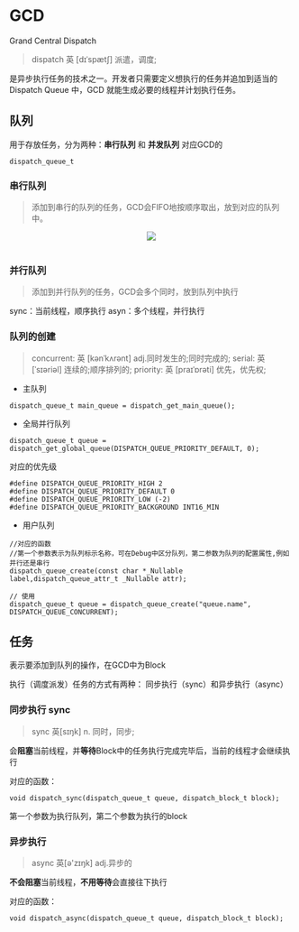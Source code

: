 # GCD
Grand Central Dispatch

> dispatch 英 [dɪˈspætʃ] 派遣，调度;

是异步执行任务的技术之一。开发者只需要定义想执行的任务并追加到适当的Dispatch Queue 中，GCD
就能生成必要的线程并计划执行任务。


## 队列
用于存放任务，分为两种：**串行队列** 和 **并发队列**
对应GCD的 

```objc
dispatch_queue_t
```

### 串行队列
> 添加到串行的队列的任务，GCD会FIFO地按顺序取出，放到对应的队列中。


<div align="center"> <img src="../imags/475EAD79-6632-484D-A610-13EDD8071820-1.png"/> </div><br>




### 并行队列
> 添加到并行队列的任务，GCD会多个同时，放到队列中执行

sync：当前线程，顺序执行
asyn：多个线程，并行执行

### 队列的创建
> concurrent: 英 [kənˈkʌrənt] adj.同时发生的;同时完成的;
> serial: 英 [ˈsɪəriəl] 连续的;顺序排列的;
> priority: 英 [praɪˈɒrəti] 优先，优先权;

- 主队列


```objc
dispatch_queue_t main_queue = dispatch_get_main_queue();
```

- 全局并行队列


```objc
dispatch_queue_t queue = dispatch_get_global_queue(DISPATCH_QUEUE_PRIORITY_DEFAULT, 0);
```
对应的优先级

```objc
#define DISPATCH_QUEUE_PRIORITY_HIGH 2
#define DISPATCH_QUEUE_PRIORITY_DEFAULT 0
#define DISPATCH_QUEUE_PRIORITY_LOW (-2)
#define DISPATCH_QUEUE_PRIORITY_BACKGROUND INT16_MIN
```
- 用户队列

```objc
//对应的函数
//第一个参数表示为队列标示名称，可在Debug中区分队列，第二参数为队列的配置属性,例如并行还是串行
dispatch_queue_create(const char *_Nullable label,dispatch_queue_attr_t _Nullable attr);
		
// 使用
dispatch_queue_t queue = dispatch_queue_create("queue.name", DISPATCH_QUEUE_CONCURRENT);		
```

## 任务
表示要添加到队列的操作，在GCD中为Block

执行（调度派发）任务的方式有两种： 同步执行（sync）和异步执行（async）

### 同步执行 sync
> sync 英[sɪŋk] n.	同时，同步;

会**阻塞**当前线程，并**等待**Block中的任务执行完成完毕后，当前的线程才会继续执行

对应的函数：

```objc
void dispatch_sync(dispatch_queue_t queue, dispatch_block_t block);
```
第一个参数为执行队列，第二个参数为执行的block

### 异步执行
> async	英[ə'zɪŋk] adj.异步的

**不会阻塞**当前线程，**不用等待**会直接往下执行

对应的函数：

```objc
void dispatch_async(dispatch_queue_t queue, dispatch_block_t block);
```






